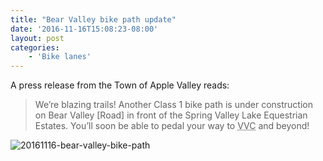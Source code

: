 ```yaml
---
title: "Bear Valley bike path update"
date: '2016-11-16T15:08:23-08:00'
layout: post
categories:
    - 'Bike lanes'
---
```


A press release from the Town of Apple Valley reads:

> We’re blazing trails! Another Class 1 bike path is under construction on Bear Valley \[Road\] in front of the Spring Valley Lake Equestrian Estates. You’ll soon be able to pedal your way to <abbr title="Victor Valley College">VVC</abbr> and beyond!

![20161116-bear-valley-bike-path](https://www.hdcycling.org/wp-content/uploads/2016/11/20161116-bear-valley-bike-path-300x180.jpg)